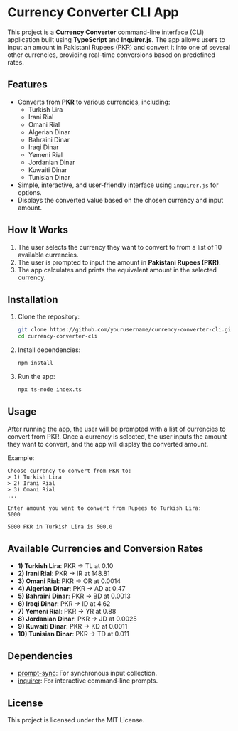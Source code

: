 # Currency Converter CLI App

This project is a **Currency Converter** command-line interface (CLI) application built using **TypeScript** and **Inquirer.js**. The app allows users to input an amount in Pakistani Rupees (PKR) and convert it into one of several other currencies, providing real-time conversions based on predefined rates.

## Features
- Converts from **PKR** to various currencies, including:
  - Turkish Lira
  - Irani Rial
  - Omani Rial
  - Algerian Dinar
  - Bahraini Dinar
  - Iraqi Dinar
  - Yemeni Rial
  - Jordanian Dinar
  - Kuwaiti Dinar
  - Tunisian Dinar
- Simple, interactive, and user-friendly interface using `inquirer.js` for options.
- Displays the converted value based on the chosen currency and input amount.

## How It Works
1. The user selects the currency they want to convert to from a list of 10 available currencies.
2. The user is prompted to input the amount in **Pakistani Rupees (PKR)**.
3. The app calculates and prints the equivalent amount in the selected currency.

## Installation

1. Clone the repository:
    ```bash
    git clone https://github.com/yourusername/currency-converter-cli.git
    cd currency-converter-cli
    ```

2. Install dependencies:
    ```bash
    npm install
    ```

3. Run the app:
    ```bash
    npx ts-node index.ts
    ```

## Usage

After running the app, the user will be prompted with a list of currencies to convert from PKR. Once a currency is selected, the user inputs the amount they want to convert, and the app will display the converted amount.

Example:
```
Choose currency to convert from PKR to:
> 1) Turkish Lira
> 2) Irani Rial
> 3) Omani Rial
...

Enter amount you want to convert from Rupees to Turkish Lira:
5000

5000 PKR in Turkish Lira is 500.0
```

## Available Currencies and Conversion Rates
- **1) Turkish Lira**: PKR → TL at 0.10
- **2) Irani Rial**: PKR → IR at 148.81
- **3) Omani Rial**: PKR → OR at 0.0014
- **4) Algerian Dinar**: PKR → AD at 0.47
- **5) Bahraini Dinar**: PKR → BD at 0.0013
- **6) Iraqi Dinar**: PKR → ID at 4.62
- **7) Yemeni Rial**: PKR → YR at 0.88
- **8) Jordanian Dinar**: PKR → JD at 0.0025
- **9) Kuwaiti Dinar**: PKR → KD at 0.0011
- **10) Tunisian Dinar**: PKR → TD at 0.011

## Dependencies

- [prompt-sync](https://www.npmjs.com/package/prompt-sync): For synchronous input collection.
- [inquirer](https://www.npmjs.com/package/inquirer): For interactive command-line prompts.

## License

This project is licensed under the MIT License.
